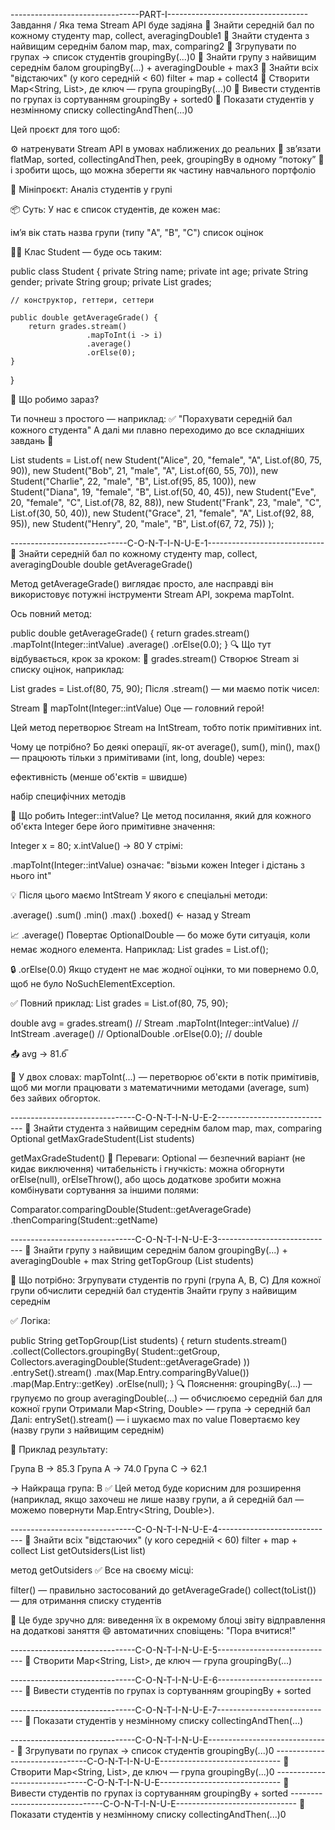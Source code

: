
--------------------------------PART-I-----------------------------------
Завдання / Яка тема Stream API буде задіяна
🔹 Знайти середній бал по кожному студенту	map, collect, averagingDouble1
🔹 Знайти студента з найвищим середнім балом	map, max, comparing2
🔹 Згрупувати по групах → список студентів	groupingBy(...)0
🔹 Знайти групу з найвищим середнім балом	groupingBy(...) + averagingDouble + max3
🔹 Знайти всіх "відстаючих" (у кого середній < 60)	filter + map + collect4
🔹 Створити Map<String, List<Student>>, де ключ — група	groupingBy(...)0
🔹 Вивести студентів по групах із сортуванням	groupingBy + sorted0
🔹 Показати студентів у незмінному списку	collectingAndThen(...)0



Цей проєкт для того щоб:

⚙️ натренувати Stream API в умовах наближених до реальних
🧠 зв’язати flatMap, sorted, collectingAndThen, peek, groupingBy в одному “потоку”
💼 і зробити щось, що можна зберегти як частину навчального портфоліо

🎯 Мініпроєкт: Аналіз студентів у групі

📦 Суть:
У нас є список студентів, де кожен має:

ім’я
вік
стать
назва групи (типу "A", "B", "C")
список оцінок



👨‍🎓 Клас Student — буде ось таким:

public class Student {
private String name;
private int age;
private String gender;
private String group;
private List<Integer> grades;

    // конструктор, геттери, сеттери

    public double getAverageGrade() {
        return grades.stream()
                     .mapToInt(i -> i)
                     .average()
                     .orElse(0);
    }
}

🔧 Що робимо зараз?

Ти почнеш з простого — наприклад: ✅ "Порахувати середній бал кожного студента"
А далі ми плавно переходимо до все складніших завдань 🧗

List<Student> students = List.of(
new Student("Alice", 20, "female", "A", List.of(80, 75, 90)),
new Student("Bob", 21, "male", "A", List.of(60, 55, 70)),
new Student("Charlie", 22, "male", "B", List.of(95, 85, 100)),
new Student("Diana", 19, "female", "B", List.of(50, 40, 45)),
new Student("Eve", 20, "female", "C", List.of(78, 82, 88)),
new Student("Frank", 23, "male", "C", List.of(30, 50, 40)),
new Student("Grace", 21, "female", "A", List.of(92, 88, 95)),
new Student("Henry", 20, "male", "B", List.of(67, 72, 75))
);

-----------------------------C-O-N-T-I-N-U-E-1-----------------------------
🔹 Знайти середній бал по кожному студенту	map, collect, averagingDouble
double getAverageGrade()

Метод getAverageGrade() виглядає просто, але насправді він використовує 
потужні інструменти Stream API, зокрема mapToInt.

Ось повний метод:

public double getAverageGrade() {
return grades.stream()
.mapToInt(Integer::intValue)
.average()
.orElse(0.0);
}
🔍 Що тут відбувається, крок за кроком:
🧱 grades.stream()
Створює Stream<Integer> зі списку оцінок, наприклад:

List<Integer> grades = List.of(80, 75, 90);
Після .stream() — ми маємо потік чисел:

Stream<Integer>
🔧 mapToInt(Integer::intValue)
Оце — головний герой!

Цей метод перетворює Stream<Integer> на IntStream, 
тобто потік примітивних int.

Чому це потрібно?
Бо деякі операції, як-от average(), sum(), min(), 
max() — працюють тільки з примітивами (int, long, double) через:

ефективність (менше об'єктів = швидше)

набір специфічних методів

📌 Що робить Integer::intValue?
Це метод посилання, який для кожного об'єкта Integer 
бере його примітивне значення:

Integer x = 80;
x.intValue() → 80
У стрімі:

.mapToInt(Integer::intValue)
означає: "візьми кожен Integer і дістань з нього int"

💡 Після цього маємо IntStream
У якого є спеціальні методи:

.average()
.sum()
.min()
.max()
.boxed() ← назад у Stream<Integer>

📈 .average()
Повертає OptionalDouble — бо може бути ситуація, 
коли немає жодного елемента.
Наприклад: List<Integer> grades = List.of();

🔒 .orElse(0.0)
Якщо студент не має жодної оцінки, 
то ми повернемо 0.0, щоб не було NoSuchElementException.

✅ Повний приклад:
List<Integer> grades = List.of(80, 75, 90);

double avg = grades.stream()            // Stream<Integer>
.mapToInt(Integer::intValue)            // IntStream
.average()                              // OptionalDouble
.orElse(0.0);                           // double

📤 avg → 81.6̅

🎯 У двох словах:
mapToInt(...) — перетворює об'єкти в потік примітивів,
щоб ми могли працювати з математичними методами
(average, sum) без зайвих обгорток.

-------------------------------C-O-N-T-I-N-U-E-2-----------------------------
🔹 Знайти студента з найвищим середнім балом	map, max, comparing
Optional<Student> getMaxGradeStudent(List<Student> students)

getMaxGradeStudent()
📌 Переваги:
Optional<Student> — безпечний варіант (не кидає виключення)
читабельність і гнучкість: можна обгорнути orElse(null), orElseThrow(),
або щось додаткове зробити можна комбінувати сортування за іншими полями:

Comparator.comparingDouble(Student::getAverageGrade)
.thenComparing(Student::getName)

-------------------------------C-O-N-T-I-N-U-E-3-----------------------------
🔹 Знайти групу з найвищим середнім балом	groupingBy(...) + averagingDouble + max
String getTopGroup (List<Student> students)

🎯 Що потрібно:
Згрупувати студентів по групі (група A, B, C)
Для кожної групи обчислити середній бал студентів
Знайти групу з найвищим середнім

✅ Логіка:

public String getTopGroup(List<Student> students) {
return students.stream()
.collect(Collectors.groupingBy(
Student::getGroup,
Collectors.averagingDouble(Student::getAverageGrade)
))
.entrySet().stream()
.max(Map.Entry.comparingByValue())
.map(Map.Entry::getKey)
.orElse(null);
}
🔍 Пояснення:
groupingBy(...) — групуємо по group
averagingDouble(...) — обчислюємо середній бал для кожної групи
Отримали Map<String, Double> — група → середній бал
Далі: entrySet().stream() — і шукаємо max по value
Повертаємо key (назву групи з найвищим середнім)

🧪 Приклад результату:

Група B → 85.3
Група A → 74.0
Група C → 62.1

→ Найкраща група: B
✅ Цей метод буде корисним для розширення (наприклад,
якщо захочеш не лише назву групи, а й середній бал —
можемо повернути Map.Entry<String, Double>).

-------------------------------C-O-N-T-I-N-U-E-4-----------------------------
🔹 Знайти всіх "відстаючих" (у кого середній < 60)	filter + map + collect
List<Student> getOutsiders(List<Student> list)

метод getOutsiders 
✅ Все на своєму місці:

filter() — правильно застосований до getAverageGrade()
collect(toList()) — для отримання списку студентів

🧠 Це буде зручно для:
виведення їх в окремому блоці звіту
відправлення на додаткові заняття 😄
автоматичних сповіщень: "Пора вчитися!"

-------------------------------C-O-N-T-I-N-U-E-5-----------------------------
🔹 Створити Map<String, List<Student>>, де ключ — група	groupingBy(...)


-------------------------------C-O-N-T-I-N-U-E-6-----------------------------
🔹 Вивести студентів по групах із сортуванням	groupingBy + sorted

-------------------------------C-O-N-T-I-N-U-E-7-----------------------------
🔹 Показати студентів у незмінному списку	collectingAndThen(...)


-------------------------------C-O-N-T-I-N-U-E------------------------------
🔹 Згрупувати по групах → список студентів	groupingBy(...)0
-------------------------------C-O-N-T-I-N-U-E------------------------------
🔹 Створити Map<String, List<Student>>, де ключ — група	groupingBy(...)0
-------------------------------C-O-N-T-I-N-U-E------------------------------
🔹 Вивести студентів по групах із сортуванням	groupingBy + sorted
-------------------------------C-O-N-T-I-N-U-E------------------------------
🔹 Показати студентів у незмінному списку	collectingAndThen(...)0